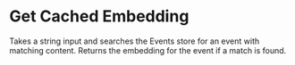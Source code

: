 # Get Cached Embedding

Takes a string input and searches the Events store for an event with matching content. Returns the embedding for the event if a match is found.
